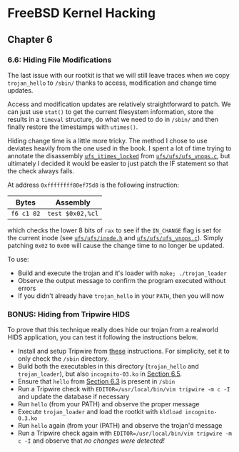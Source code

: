 # FreeBSD Kernel Hacking

## Chapter 6

### 6.6: Hiding File Modifications

The last issue with our rootkit is that we will still leave traces when we copy `trojan_hello` to `/sbin/` thanks to access, modification and change time updates.

Access and modification updates are relatively straightforward to patch. We can just use `stat()` to get the current filesystem information, store the results in a `timeval` structure, do what we need to do in `/sbin/` and then finally restore the timestamps with `utimes()`.

Hiding change time is a little more tricky. The method I chose to use deviates heavily from the one used in the book. I spent a lot of time trying to annotate the disassembly [`ufs_itimes_locked`](./ufs_itimes_locked.asm) from [`ufs/ufs/ufs_vnops.c`](https://github.com/freebsd/freebsd/blob/3fc1420eac76eb8ddf28d6b0715b2f2fe933f805/sys/ufs/ufs/ufs_vnops.c#L166), but ultimately I decided it would be easier to just patch the IF statement so that the check always fails.

At address `0xffffffff80ef75d8` is the following instruction:

|Bytes|Assembly|
|-|-|
|`f6 c1 02`|`test $0x02,%cl`|

which checks the lower 8 bits of `rax` to see if the `IN_CHANGE` flag is set for the current inode (see [`ufs/ufs/inode.h`](https://github.com/freebsd/freebsd/blob/9f6817ff4b760f99399e808d0206b9262ec04bde/sys/ufs/ufs/inode.h#L123) and [`ufs/ufs/ufs_vnops.c`](https://github.com/freebsd/freebsd/blob/3fc1420eac76eb8ddf28d6b0715b2f2fe933f805/sys/ufs/ufs/ufs_vnops.c#L174)). Simply patching `0x02` to `0x00` will cause the change time to no longer be updated.

To use:
* Build and execute the trojan and it's loader with `make; ./trojan_loader`
* Observe the output message to confirm the program executed without errors
* If you didn't already have `trojan_hello` in your `PATH`, then you will now

### BONUS: Hiding from Tripwire HIDS
To prove that this technique really does hide our trojan from a realworld HIDS application, you can test it following the instructions below.

* Install and setup Tripwire from [these](https://forums.freebsd.org/threads/tutorial-intrusion-detection-using-tripwire.56813/) instructions. For simplicity, set it to only check the `/sbin` directory.
* Build both the executables in this directory (`trojan_hello` and `trojan_loader`), but also `incognito-03.ko` in [Section 6.5](../6.5_hiding_a_kld).
* Ensure that `hello` from [Section 6.3](../6.3_execution_redirection) is present in `/sbin`
* Run a Tripwire check with `EDITOR=/usr/local/bin/vim tripwire -m c -I` and update the database if necessary
* Run `hello` (from your PATH) and observe the proper message
* Execute `trojan_loader` and load the rootkit with `kldload incognito-0.3.ko`
* Run `hello` again (from your (PATH) and observe the trojan'd message
* Run a Tripwire check again with `EDITOR=/usr/local/bin/vim tripwire -m c -I` and observe that *no changes were detected!*
